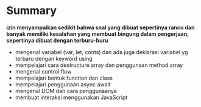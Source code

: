 # Summary

**izin menyampaikan sedikit bahwa soal yang dibuat sepertinya rancu dan banyak memiliki kesalahan yang membuat bingung dalam pengerjaan, sepertinya dibuat dengan terburu-buru**

- mengenal variabel (var, let, conts) dan ada juga deklarasi variabel yg terbaru dengan keyword using
- mempelajari cara destructure array dan penggunaan method array
- mengenal control flow
- mempelajari bentuk function dan class
- mempelajari penggunaan async await
- mengenal DOM dan cara penggunaanya
- membuat interaksi menggunakan JavaScript